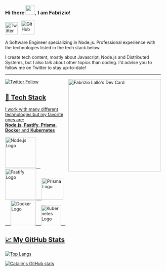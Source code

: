 ### Hi there <img src="https://raw.githubusercontent.com/MartinHeinz/MartinHeinz/master/wave.gif" width="30px">, I am Fabrizio!


<!-- Actual text -->

<a href="https://twitter.com/FabriLallo"><img src="https://cdn.worldvectorlogo.com/logos/twitter-6.svg" title="Twitter" alt="Twitter Account" width="40"/></a> 
&ensp;<a href="https://github.com/fabrilallo"><img src="https://encrypted-tbn0.gstatic.com/images?q=tbn:ANd9GcSnpTCt3ZC0W6xdzDEQnZPIKvJMlgUClJmkyQ&usqp=CAU" title="GitHub" alt="GitHub" width="45"/></a>
<br>

A Software Engineer specializing in Node.js. Professional experience with the technologies listed in the tech stack below.

I create tech content, mostly about Javascript, Node.js and Distributed Systems, but I also talk about other topics than coding. I'd advise you to follow me on Twitter to stay up-to-date!
___

<a href="https://app.daily.dev/flallo95"><img align='right' src="https://api.daily.dev/devcards/eaf61e7501624f76801029f495d3e34f.png?r=md1" width="300" alt="Fabrizio Lallo's Dev Card"/></a>

<a href="https://twitter.com/FabriLallo"><img alt="Twitter Follow" src="https://img.shields.io/twitter/follow/FabriLallo?label=Twitter&style=for-the-badge&logo=twitter&color=1DA1F2"> 

## 🧰 Tech Stack
 
I work with many different technologies but my favorite ones are: <br>
**Node.js**, **Fastify**, **Prisma**, **Docker** and **Kubernetes**

<img src="https://cdn.worldvectorlogo.com/logos/nodejs-1.svg" title="Node.js" alt="Node.js Logo" width="100"/>&emsp;
<img src="https://cdn.worldvectorlogo.com/logos/fastify.svg" title="Fastify" alt="Fastify Logo" width="100"/>&emsp;
<img src="https://cdn.worldvectorlogo.com/logos/prisma-3.svg" title="Prisma" alt="Prisma Logo" width="70"/>&emsp;
<img src="https://cdn.worldvectorlogo.com/logos/docker.svg" title="Docker" alt="Docker Logo" width="80"/>&emsp;
<img src="https://cdn.worldvectorlogo.com/logos/kubernets.svg" title="Kubernetes" alt="Kubernetes Logo" width="65"/>&emsp;
<br>
## &#x1f4c8; My GitHub Stats

[![Top Langs](https://github-readme-stats.vercel.app/api/top-langs/?username=fabrilallo&hide=java,html,css&theme=dark)](https://github.com/anuraghazra/github-readme-stats)

[![Catalin's GitHub stats](https://github-readme-stats.vercel.app/api?username=fabrilallo&theme=dark)](https://github.com/anuraghazra/github-readme-stats)
